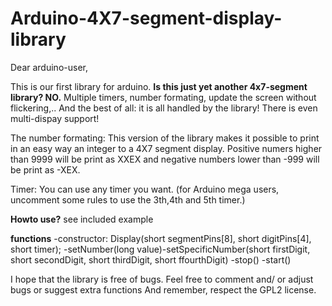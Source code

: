 **Arduino-4X7-segment-display-library**
===================================


Dear arduino-user,

This is our first library for arduino. **Is this just yet another 4x7-segment library? NO.** Multiple timers, number formating, update the screen without flickering,.. And the best of all: it is all handled by the library! There is even multi-dispay support!

The number formating: This version of the library makes it possible to print in an easy way an integer to a 4X7 segment display. Positive numers higher than 9999 will be print as XXEX and negative numbers lower than -999 will be print as -XEX.

Timer: You can use any timer you want. (for Arduino mega users, uncomment some rules to use the 3th,4th and 5th timer.)

**Howto use?**
see included example

**functions**
-constructor: Display(short segmentPins[8], short digitPins[4], short timer);
-setNumber(long value)-setSpecificNumber(short firstDigit, short secondDigit, short thirdDigit, short ffourthDigit)
-stop()
-start()

I hope that the library is free of bugs. Feel free to comment and/ or adjust bugs or suggest extra functions And remember, respect the GPL2 license.
